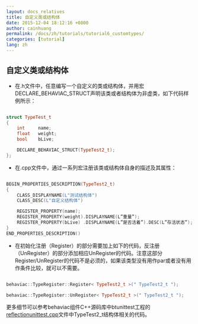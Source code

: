 ```yaml
---
layout: docs_relatives
title: 自定义类或结构体
date: 2015-12-04 18:12:16 +0800
author: cainhuang
permalink: /docs/zh/tutorials/tutorial6_customtypes/
categories: [tutorial]
lang: zh
---
```


## 自定义类或结构体
- 在.h文件中，任意编写一个自定义的类或结构体，并用宏DECLARE_BEHAVIAC_STRUCT声明该类或者结构体为非虚类，如下代码样例所示：

``` c++

struct TypeTest_t
{
	int		name;
	float	weight;
	bool	bLive;

	DECLARE_BEHAVIAC_STRUCT(TypeTest2_t);
};

```

- 在.cpp文件中，通过一系列宏注册该类或结构体自身的描述及其属性：

``` c++

BEGIN_PROPERTIES_DESCRIPTION(TypeTest2_t)
{
	CLASS_DISPLAYNAME(L"测试结构体")
	CLASS_DESC(L"自定义结构体")

	REGISTER_PROPERTY(name);
	REGISTER_PROPERTY(weight).DISPLAYNAME(L”重量”);
	REGISTER_PROPERTY(bLive) .DISPLAYNAME(L”是否活着”).DESC(L”存活状态”);
}
END_PROPERTIES_DESCRIPTION()

```

- 在初始化注册（Register）的部分需要加上如下的代码，反注册（UnRegister）的部分添加相应UnRegister的代码。注意这部分Register/UnRegister的代码不是必须的，如果该类型没有用作par或者没有用作条件比较，就可以不需要。

``` c++

behaviac::TypeRegister::Register< TypeTest2_t >(" TypeTest2_t ");

behaviac::TypeRegister::UnRegister< TypeTest2_t >(" TypeTest2_t ");

```

更多细节可以参考behaviac组件C++源码库中btunittest工程的[reflectionunittest.cpp]({{site.repository}}/blob/master/test/btunittest/Others/reflectionunittest.cpp)文件中TypeTest2_t结构体相关的代码。
